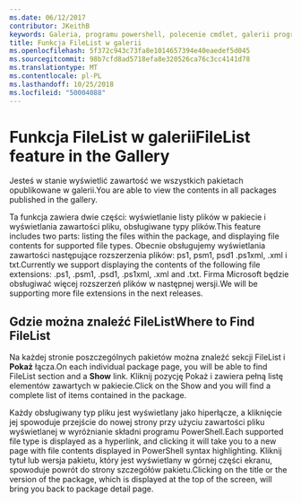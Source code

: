 ```yaml
---
ms.date: 06/12/2017
contributor: JKeithB
keywords: Galeria, programu powershell, polecenie cmdlet, galerii programu PowerShell
title: Funkcja FileList w galerii
ms.openlocfilehash: 5f372c943c73fa8e1014657394e40eaedef5d045
ms.sourcegitcommit: 98b7cfd8ad5718efa8e320526ca76c3cc4141d78
ms.translationtype: MT
ms.contentlocale: pl-PL
ms.lasthandoff: 10/25/2018
ms.locfileid: "50004088"
---
```

# <a name="filelist-feature-in-the-gallery"></a><span data-ttu-id="97f3a-103">Funkcja FileList w galerii</span><span class="sxs-lookup"><span data-stu-id="97f3a-103">FileList feature in the Gallery</span></span>

<span data-ttu-id="97f3a-104">Jesteś w stanie wyświetlić zawartość we wszystkich pakietach opublikowane w galerii.</span><span class="sxs-lookup"><span data-stu-id="97f3a-104">You are able to view the contents in all packages published in the gallery.</span></span>

<span data-ttu-id="97f3a-105">Ta funkcja zawiera dwie części: wyświetlanie listy plików w pakiecie i wyświetlania zawartości pliku, obsługiwane typy plików.</span><span class="sxs-lookup"><span data-stu-id="97f3a-105">This feature includes two parts: listing the files within the package, and displaying file contents for supported file types.</span></span> <span data-ttu-id="97f3a-106">Obecnie obsługujemy wyświetlania zawartości następujące rozszerzenia plików: ps1, psm1, psd1 .ps1xml, .xml i txt.</span><span class="sxs-lookup"><span data-stu-id="97f3a-106">Currently we support displaying the contents of the following file extensions: .ps1, .psm1, .psd1, .ps1xml, .xml and .txt.</span></span> <span data-ttu-id="97f3a-107">Firma Microsoft będzie obsługiwać więcej rozszerzeń plików w następnej wersji.</span><span class="sxs-lookup"><span data-stu-id="97f3a-107">We will be supporting more file extensions in the next releases.</span></span>

## <a name="where-to-find-filelist"></a><span data-ttu-id="97f3a-108">Gdzie można znaleźć FileList</span><span class="sxs-lookup"><span data-stu-id="97f3a-108">Where to Find FileList</span></span>

<span data-ttu-id="97f3a-109">Na każdej stronie poszczególnych pakietów można znaleźć sekcji FileList i **Pokaż** łącza.</span><span class="sxs-lookup"><span data-stu-id="97f3a-109">On each individual package page, you will be able to find FileList section and a **Show** link.</span></span> <span data-ttu-id="97f3a-110">Kliknij pozycję Pokaż i zawiera pełną listę elementów zawartych w pakiecie.</span><span class="sxs-lookup"><span data-stu-id="97f3a-110">Click on the Show and you will find a complete list of items contained in the package.</span></span>

<span data-ttu-id="97f3a-111">Każdy obsługiwany typ pliku jest wyświetlany jako hiperłącze, a kliknięcie jej spowoduje przejście do nowej strony przy użyciu zawartości pliku wyświetlanej w wyróżnianie składni programu PowerShell.</span><span class="sxs-lookup"><span data-stu-id="97f3a-111">Each supported file type is displayed as a hyperlink, and clicking it will take you to a new page with file contents displayed in PowerShell syntax highlighting.</span></span> <span data-ttu-id="97f3a-112">Kliknij tytuł lub wersja pakietu, który jest wyświetlany w górnej części ekranu, spowoduje powrót do strony szczegółów pakietu.</span><span class="sxs-lookup"><span data-stu-id="97f3a-112">Clicking on the title or the version of the package, which is displayed at the top of the screen, will bring you back to package detail page.</span></span>
